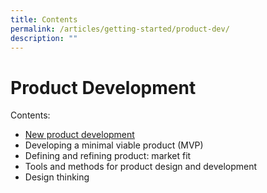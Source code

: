 ```yaml
---
title: Contents
permalink: /articles/getting-started/product-dev/
description: ""
---
```


# Product Development 
Contents:
* [New product development](/articles/getting-started/product-dev/new-product-development/)
* Developing a minimal viable product (MVP) 
* Defining and refining product: market fit
* Tools and methods for product design and development
* Design thinking